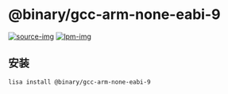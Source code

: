 @binary/gcc-arm-none-eabi-9
==========

[![source-img]][source-url] [![lpm-img]][lpm-url]

## 安装

```
lisa install @binary/gcc-arm-none-eabi-9
```

[source-img]: https://img.shields.io/static/v1?style=flat-square&label=source&color=blue&message=9-2020-q2-update
[source-url]: https://developer.arm.com/tools-and-software/open-source-software/developer-tools/gnu-toolchain/gnu-rm/downloads/9-2020-q2-update
[lpm-img]: https://img.shields.io/badge/dynamic/json?style=flat-square&label=lpm&color=green&query=latestVersion&url=https%3A%2F%2Flpm.listenai.com%2Fapi%2Fcloud%2Fpackages%2Fdetail%3Fname%3D%40binary%2Fgcc-arm-none-eabi-9
[lpm-url]: https://lpm.listenai.com/lpm/info/?keyword=%40binary%2Fgcc-arm-none-eabi-9
